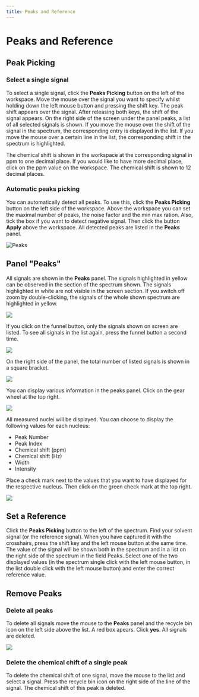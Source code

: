 ```yaml
---
title: Peaks and Reference
---
```


# Peaks and Reference

## Peak Picking

### Select a single signal

To select a single signal, click the **Peaks Picking** button on the left of the workspace. Move the mouse over the signal you want to specify whilst holding down the left mouse button and pressing the shift key. The peak shift appears over the signal. After releasing both keys, the shift of the signal appears. On the right side of the screen under the panel peaks, a list of all selected signals is shown. If you move the mouse over the shift of the signal in the spectrum, the corresponding entry is displayed in the list. If you move the mouse over a certain line in the list, the corresponding shift in the spectrum is highlighted.

The chemical shift is shown in the workspace at the corresponding signal in ppm to one decimal place. If you would like to have more decimal place, click on the ppm value on the workspace. The chemical shift is shown to 12 decimal places.


### Automatic peaks picking

You can automatically detect all peaks. To use this, click the **Peaks Picking** button on the left side of the workspace. Above the workspace you can set the maximal number of peaks, the noise factor and the min max ration. Also, tick the box if you want to detect negative signal. Then click the button **Apply** above the workspace. All detected peaks are listed in the **Peaks** panel.

![Peaks](./automatic_peak_picking.gif)


## Panel "Peaks"

All signals are shown in the **Peaks** panel. The signals highlighted in yellow can be observed in the section of the spectrum shown. The signals highlighted in white are not visible in the screen section. If you switch off zoom by double-clicking, the signals of the whole shown spectrum are highlighted in yellow.

![](./Panel_Peaks_yellow.png)

If you click on the funnel button, only the signals shown on screen are listed. To see all signals in the list again, press the funnel button a second time.

![](./Panel_Peaks_funnel.png)

On the right side of the panel, the total number of listed signals is shown in a square bracket.

![](./Panel_Peaks_number_of_peaks.png)

You can display various information in the peaks panel. Click on the gear wheel at the top right.

![](./Panel_Peaks_wheel1.png)

All measured nuclei will be displayed. You can choose to display the following values for each nucleus:

-   Peak Number
-   Peak Index
-   Chemical shift (ppm)
-   Chemical shift (Hz)
-   Width
-   Intensity

Place a check mark next to the values that you want to have displayed for the respective nucleus. Then click on the green check mark at the top right.

![](./Panel_Peaks_wheel2.png)

## Set a Reference

Click the **Peaks Picking** button to the left of the spectrum. Find your solvent signal (or the reference signal). When you have captured it with the crosshairs, press the shift key and the left mouse button at the same time. The value of the signal will be shown both in the spectrum and in a list on the right side of the spectrum in the field Peaks. Select one of the two displayed values (in the spectrum single click with the left mouse button, in the list double click with the left mouse button) and enter the correct reference value.

## Remove Peaks

### Delete all peaks

To delete all signals move the mouse to the **Peaks** panel and the recycle bin icon on the left side above the list. A red box apears. Click **yes**. All signals are deleted.

![](./Peaks_picking3.png)

### Delete the chemical chift of a single peak

To delete the chemical shift of one signal, move the mouse to the list and select a signal. Press the recycle bin icon on the right side of the line of the signal. The chemical shift of this peak is deleted.

